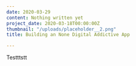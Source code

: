 ```yaml
---
date: 2020-03-29
content: Nothing written yet
project_date: 2020-03-18T00:00:00Z
thumbnail: "/uploads/placeholder__2.png"
title: Building an None Digital Addictive App

---
```

Testttstt